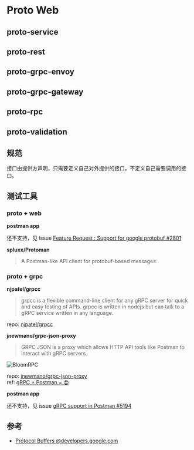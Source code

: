 Proto Web
===

## proto-service

## proto-rest

## proto-grpc-envoy

## proto-grpc-gateway

## proto-rpc

## proto-validation

## 规范

接口由提供方声明，只需要定义自己对外提供的接口，不定义自己需要调用的接口。

## 测试工具

### proto + web

**postman app**  

还不支持，见 issue [Feature Request : Support for google protobuf #2801](https://github.com/postmanlabs/postman-app-support/issues/2801)

**spluxx/Protoman**  

> A Postman-like API client for protobuf-based messages.  

### proto + grpc

**njpatel/grpcc**    

> grpcc is a flexible command-line client for any gRPC server for quick and easy testing of APIs. grpcc is written in nodejs but can talk to a gRPC service written in any language.  

repo: [njpatel/grpcc](https://github.com/njpatel/grpcc)

**jnewmano/grpc-json-proxy**  

> GRPC JSON is a proxy which allows HTTP API tools like Postman to interact with gRPC servers.  

![BloomRPC](https://github.com/uw-labs/bloomrpc/blob/master/resources/editor-preview.gif)

repo: [jnewmano/grpc-json-proxy](https://github.com/jnewmano/grpc-json-proxy)  
ref: [gRPC + Postman = 😍](https://medium.com/@jnewmano/grpc-postman-173b62a64341)  

**postman app**  

还不支持，见 issue [gRPC support in Postman #5194](https://github.com/postmanlabs/postman-app-support/issues/5194)

## 参考

- [Protocol Buffers @developers.google.com](https://developers.google.com/protocol-buffers/docs/overview)
